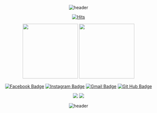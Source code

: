 

<!--
**Samsam-lee/Samsam-lee** is a ✨ _special_ ✨ repository because its `README.md` (this file) appears on your GitHub profile.
- 🔭 I’m currently working on ...
- 🌱 I’m currently learning ...
- 👯 I’m looking to collaborate on ...
- 🤔 I’m looking for help with ...
- 💬 Ask me about ...
- 📫 How to reach me: ...
- 😄 Pronouns: ...
- ⚡ Fun fact: ...
-->

<div align=center>

<!-- header -->
![header](https://capsule-render.vercel.app/api?type=waving&color=FFBF00&height=100&section=header&text=Lee%20SH&fontSize=60&animation=fadeIn&fontColor=585858)

<!-- 조회 수 -->
  [![Hits](https://hits.seeyoufarm.com/api/count/incr/badge.svg?url=https%3A%2F%2Fgithub.com%2FSamsam-lee%2Fhit-counter&count_bg=%233D6BC8&title_bg=%23555555&icon=&icon_color=%23E7E7E7&title=Hits&edge_flat=false)](https://hits.seeyoufarm.com)

<!-- 깃허브 스탯 -->
<!--
![Samsam-lee's github stats](https://github-readme-stats.vercel.app/api?username=Samsam-lee&show_icons=true)
-->
<img height="180em" src="https://github-readme-stats-eight-theta.vercel.app/api?username=Samsam-lee&show_icons=true&include_all_commits=true&count_private=true"/>
<img height="180em" src="https://github-readme-stats-eight-theta.vercel.app/api/top-langs/?username=Samsam-lee&layout=compact&langs_count=8"/>


<!-- -->
<!--[![solved.ac tier](http://mazassumnida.wtf/api/generate_badge?boj=Samsam-lee)](https://solved.ac/Samsam-lee)-->

<!-- 뱃지 -->
[![Facebook Badge](https://img.shields.io/badge/-Facebook-1877f2?style=flat-square&logo=facebook&logoColor=white&link=https://www.facebook.com/devLSH)](https://www.facebook.com/devLSH)
[![Instagram Badge](https://img.shields.io/badge/-Instagram-dd2a7b?style=flat-square&logo=instagram&logoColor=white&link=https://www.instagram.com/lsh_s2/)](https://www.instagram.com/lsh_s2)
[![Gmail Badge](https://img.shields.io/badge/-Gmail-d14836?style=flat-square&logo=Gmail&logoColor=white&link=mailto:seunghyeong27@gmail.com)](mailto:seunghyeong27@gmail.com)
[![Git Hub Badge](http://img.shields.io/badge/-Git%20Hub-black?style=flat-square&logo=github&link=https://github.com/Samsam-lee/)](https://github.com/Samsam-lee/)

<img src="https://img.shields.io/badge/JavaScript-F7DF1E?style=flat-square&logo=JavaScript&logoColor=white"/></a>
<img src="https://img.shields.io/badge/React-3DD9FF?style=flat-quare&logo=react&logoColor=white"/></a>
  
<!-- footer -->
![header](https://capsule-render.vercel.app/api?type=soft&color=FFBF00&height=10&section=footer&fontSize=80&animation=fadeIn&fontColor=585858)
  
</div>

